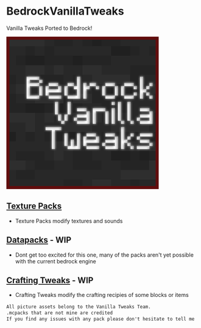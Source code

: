 # BedrockVanillaTweaks
Vanilla Tweaks Ported to Bedrock!

![Logo](BVTlogo.png)

## [Texture Packs](../blob/master/pages/texture_packs.md)

- Texture Packs modify textures and sounds

## [Datapacks](https://github.com/alt03b1/BedrockVanillaTweaks/blob/master/datapacks.md) - WIP

- Dont get too excited for this one, many of the packs aren't yet possible with the current bedrock engine

## [Crafting Tweaks](https://github.com/alt03b1/BedrockVanillaTweaks/blob/master/crafting_tweaks.md) - WIP

- Crafting Tweaks modify the crafting recipies of some blocks or items

```
All picture assets belong to the Vanilla Tweaks Team.
.mcpacks that are not mine are credited
If you find any issues with any pack please don't hesitate to tell me
```

